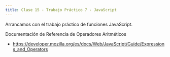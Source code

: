 ```yaml
---
title: Clase 15 - Trabajo Práctico 7 - JavaScript
---
```


Arrancamos con el trabajo práctico de funciones JavaScript.


Documentación de Referencia de Operadores Aritméticos
- https://developer.mozilla.org/es/docs/Web/JavaScript/Guide/Expressions_and_Operators